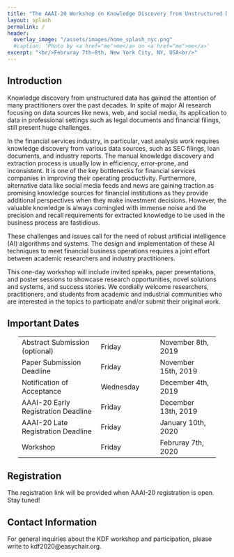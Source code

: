 ```yaml
---
title: "The AAAI-20 Workshop on Knowledge Discovery from Unstructured Data in Financial Services"
layout: splash
permalink: /
header:
  overlay_image: "/assets/images/home_splash_nyc.png"
  #caption: 'Photo by <a href="me">me</a> on <a href="me">me</a>'
excerpt: "<br/>Februray 7th–8th, New York City, NY, USA<br/>"
---
```


<h2>Introduction</h2>

Knowledge discovery from unstructured data has gained the attention of many practitioners over the past decades. In spite of major AI research focusing on data sources like news, web, and social media, its application to data in professional settings such as legal documents and financial filings, still present huge challenges.

In the financial services industry, in particular, vast analysis work requires knowledge discovery from various data sources, such as SEC filings, loan documents, and industry reports. The manual knowledge discovery and extraction process is usually low in efficiency, error-prone, and inconsistent. It is one of the key bottlenecks for financial services companies in improving their operating productivity. Furthermore, alternative data like social media feeds and news are gaining traction as promising knowledge sources for financial institutions as they provide additional perspectives when they make investment decisions. However, the valuable knowledge is always comingled with immense noise and the precision and recall requirements for extracted knowledge to be used in the business process are fastidious.

These challenges and issues call for the need of robust artificial intelligence (AI) algorithms and systems. The design and implementation of these AI techniques to meet financial business operations requires a joint effort between academic researchers and industry practitioners.

This one-day workshop will include invited speaks, paper presentations, and poster sessions to showcase research opportunities, novel solutions and systems, and success stories. We cordially welcome researchers, practitioners, and students from academic and industrial communities who are interested in the topics to participate and/or submit their original work.

<h2 id="dates">Important Dates</h2>
<center>
<table style="width: 90%">
    <tbody>
        <tr>
            <td style="width: 40%;">Abstract Submission (optional)</td>
            <td style="width: 30%;">Friday</td>
            <td>November 8th, 2019</td>
        </tr>
        <tr>
            <td>Paper Submission Deadline</td>
            <td>Friday</td>
            <td>November 15th, 2019</td>
        </tr>
        <tr>
            <td>Notification of Acceptance</td>
            <td>Wednesday</td>
            <td>December 4th, 2019</td>
        </tr>   
        <tr>
            <td>AAAI-20 Early Registration Deadline </td>
            <td>Friday</td>
            <td>December 13th, 2019</td>
        </tr>        
        <tr>
            <td>AAAI-20 Late Registration Deadline</td>
            <td>Friday</td>
            <td>January 10th, 2020</td>
        </tr>        
        <tr>
            <td>Workshop</td>
            <td>Friday</td>
            <td>Februray 7th, 2020</td>
        </tr>   
</tbody>
</table>
</center>

<h2 id='registration'>Registration</h2>
The registration link will be provided when AAAI-20 registration is open. Stay tuned!

<h2 id='contact'>Contact Information</h2>
For general inquiries about the KDF workshop and participation, please write to kdf2020@easychair.org.
